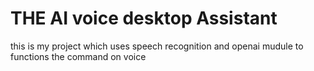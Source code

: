 # THE AI voice desktop Assistant 
this is my project which uses speech recognition and openai mudule to functions the command on voice 

